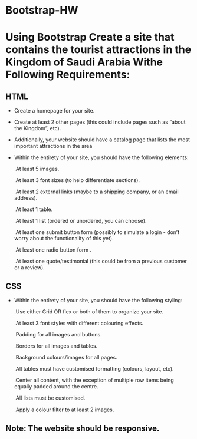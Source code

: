 # Bootstrap-HW

# Using Bootstrap Create a site that contains the tourist attractions in the Kingdom of Saudi Arabia Withe Following Requirements:

## HTML
- Create a homepage for your site.

- Create at least 2 other pages (this could include pages such as “about the Kingdom”, etc).

- Additionally, your website should have a catalog page that lists the most important attractions in the area

- Within the entirety of your site, you should have the following elements:

  .At least 5 images.
  
  .At least 3 font sizes (to help differentiate sections).
  
  .At least 2 external links (maybe to a shipping company, or an email address).
  
  .At least 1 table.
  
  .At least 1 list (ordered or unordered, you can choose).
  
  .At least one submit button form (possibly to simulate a login - don’t worry about the functionality of this yet).
  
  .At least one radio button form .
  
  .At least one quote/testimonial (this could be from a previous customer or a review).
  
## CSS
-  Within the entirety of your site, you should have the following styling:

      .Use either Grid OR flex or both of them to organize your site.
  
      .At least 3 font styles with different colouring effects.
  
      .Padding for all images and buttons.
  
      .Borders for all images and tables.
  
      .Background colours/images for all pages.
  
      .All tables must have customised formatting (colours, layout, etc).
  
      .Center all content, with the exception of multiple row items being equally padded around the centre.
  
      .All lists must be customised.
  
      .Apply a colour ﬁlter to at least 2 images.

## Note: The website should be responsive.
